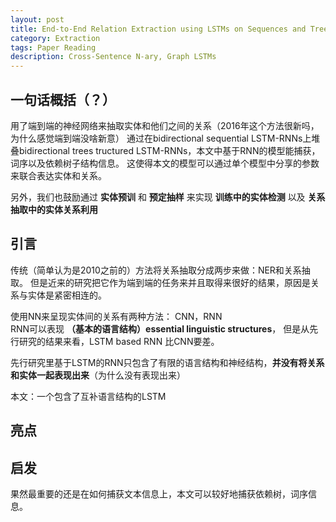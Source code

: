 ```yaml
---
layout: post
title: End-to-End Relation Extraction using LSTMs on Sequences and Tree Structures
category: Extraction
tags: Paper Reading
description: Cross-Sentence N-ary, Graph LSTMs
---
```


## 一句话概括（？）
用了端到端的神经网络来抽取实体和他们之间的关系（2016年这个方法很新吗，为什么感觉端到端没啥新意）
通过在bidirectional sequential LSTM-RNNs上堆叠bidirectional trees tructured LSTM-RNNs，本文中基于RNN的模型能捕获，词序以及依赖树子结构信息。
这使得本文的模型可以通过单个模型中分享的参数来联合表达实体和关系。


另外，我们也鼓励通过 **实体预训** 和 **预定抽样** 来实现 **训练中的实体检测** 以及 **关系抽取中的实体关系利用**

## 引言

传统（简单认为是2010之前的）方法将关系抽取分成两步来做：NER和关系抽取。
但是近来的研究把它作为端到端的任务来并且取得来很好的结果，原因是关系与实体是紧密相连的。

使用NN来呈现实体间的关系有两种方法：  CNN，RNN   
RNN可以表现 **（基本的语言结构）essential linguistic structures**， 但是从先行研究的结果来看，LSTM based RNN 比CNN要差。

先行研究里基于LSTM的RNN只包含了有限的语言结构和神经结构，**并没有将关系和实体一起表现出来**（为什么没有表现出来）

本文：一个包含了互补语言结构的LSTM

## 亮点


## 启发

果然最重要的还是在如何捕获文本信息上，本文可以较好地捕获依赖树，词序信息。

